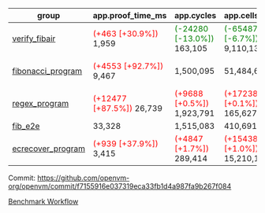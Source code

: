 | group | app.proof_time_ms | app.cycles | app.cells_used | leaf.proof_time_ms | leaf.cycles | leaf.cells_used |
| -- | -- | -- | -- | -- | -- | -- |
| [verify_fibair](https://github.com/openvm-org/openvm/blob/benchmark-results/benchmarks-pr/1347/verify_fibair-f7155916e037319eca33fb1d4a987fa9b267f084.md) |<span style='color: red'>(+463 [+30.9%])</span> 1,959 | <span style='color: green'>(-24280 [-13.0%])</span> 163,105 | <span style='color: green'>(-654870 [-6.7%])</span> 9,110,135 |- | - | - |
| [fibonacci_program](https://github.com/openvm-org/openvm/blob/benchmark-results/benchmarks-pr/1347/fibonacci-f7155916e037319eca33fb1d4a987fa9b267f084.md) |<span style='color: red'>(+4553 [+92.7%])</span> 9,467 |  1,500,095 |  51,484,646 |<span style='color: red'>(+339 [+5.7%])</span> 6,306 | <span style='color: green'>(-537545 [-44.3%])</span> 675,618 | <span style='color: green'>(-15025873 [-30.1%])</span> 34,889,374 |
| [regex_program](https://github.com/openvm-org/openvm/blob/benchmark-results/benchmarks-pr/1347/regex-f7155916e037319eca33fb1d4a987fa9b267f084.md) |<span style='color: red'>(+12477 [+87.5%])</span> 26,739 | <span style='color: red'>(+9688 [+0.5%])</span> 1,923,791 | <span style='color: red'>(+172388 [+0.1%])</span> 165,627,761 |<span style='color: green'>(-1980 [-7.6%])</span> 23,972 | <span style='color: green'>(-2252672 [-50.7%])</span> 2,190,452 | <span style='color: green'>(-62017645 [-28.3%])</span> 157,402,515 |
| [fib_e2e](https://github.com/openvm-org/openvm/blob/benchmark-results/benchmarks-pr/1347/fib_e2e-f7155916e037319eca33fb1d4a987fa9b267f084.md) | 33,328 |  1,515,083 |  410,691,902 | 26,883 |  3,862,609 |  212,105,943 |
| [ecrecover_program](https://github.com/openvm-org/openvm/blob/benchmark-results/benchmarks-pr/1347/ecrecover-f7155916e037319eca33fb1d4a987fa9b267f084.md) |<span style='color: red'>(+939 [+37.9%])</span> 3,415 | <span style='color: red'>(+4847 [+1.7%])</span> 289,414 | <span style='color: red'>(+154384 [+1.0%])</span> 15,210,107 |<span style='color: red'>(+850 [+5.2%])</span> 17,075 | <span style='color: green'>(-1774842 [-50.9%])</span> 1,709,494 | <span style='color: green'>(-48182202 [-28.6%])</span> 120,099,599 |


Commit: https://github.com/openvm-org/openvm/commit/f7155916e037319eca33fb1d4a987fa9b267f084

[Benchmark Workflow](https://github.com/openvm-org/openvm/actions/runs/13204662687)

